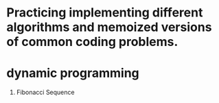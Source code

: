 # Practicing implementing different algorithms and memoized versions of common coding problems.

# dynamic programming
1. Fibonacci Sequence

